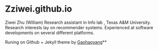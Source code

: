 # Zziwei.github.io
Ziwei Zhu (William)
Research assistant in Info lab , Texas A&M University. Research interests lay on recommender systems. Experienced at software developments on several different platforms.

Runing on Github + Jekyll theme by [Gaohaoyang](https://github.com/Gaohaoyang/gaohaoyang.github.io)**
